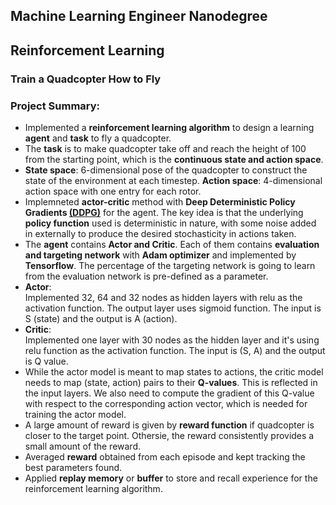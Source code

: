 ## Machine Learning Engineer Nanodegree
## Reinforcement Learning
### Train a Quadcopter How to Fly

### Project Summary:
- Implemented a **reinforcement learning algorithm** to design a learning **agent** and **task** to fly a quadcopter.
- The **task** is to make quadcopter take off and reach the height of 100 from the starting point, which is the **continuous state and action space**. 
- **State space**: 6-dimensional pose of the quadcopter to construct the state of the environment at each timestep.
**Action space**: 4-dimensional action space with one entry for each rotor.
- Implemneted **actor-critic** method with **Deep Deterministic Policy Gradients [(DDPG)](https://arxiv.org/abs/1509.02971)** for the agent. The key idea is that the underlying **policy function** used is deterministic in nature, with some noise added in externally to produce the desired stochasticity in actions taken.
- The **agent** contains **Actor and Critic**. Each of them contains **evaluation and targeting network** with **Adam optimizer** and implemented by **Tensorflow**. The percentage of the targeting network is going to learn from the evaluation network is pre-defined as a parameter. 
- **Actor**: <br/> Implemented 32, 64 and 32 nodes as hidden layers with relu as the activation function. The output layer uses sigmoid function. The input is S (state) and the output is A (action).
- **Critic**: <br/> Implemented one layer with 30 nodes as the hidden layer and it's using relu function as the activation function. The input is (S, A) and the output is Q value. 
- While the actor model is meant to map states to actions, the critic model needs to map (state, action) pairs to their **Q-values**. This is reflected in the input layers. We also need to compute the gradient of this Q-value with respect to the corresponding action vector, which is needed for training the actor model. 
- A large amount of reward is given by **reward function** if quadcopter is closer to the target point. Othersie, the reward consistently provides a small amount of the reward.  
- Averaged **reward** obtained from each episode and kept tracking the best parameters found.  
- Applied **replay memory** or **buffer** to store and recall experience for the reinforcement learning algorithm.
